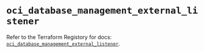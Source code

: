 # `oci_database_management_external_listener`

Refer to the Terraform Registory for docs: [`oci_database_management_external_listener`](https://registry.terraform.io/providers/oracle/oci/6.18.0/docs/resources/database_management_external_listener).
